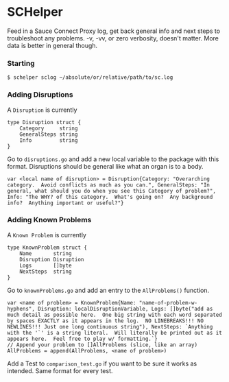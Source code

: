 # SCHelper
Feed in a Sauce Connect Proxy log, get back general info and next steps to troubleshoot any problems. -v, -vv, or zero verbosity, doesn't matter.  More data is better in general though.  

### Starting
`$ schelper sclog ~/absolute/or/relative/path/to/sc.log`


### Adding Disruptions
A `Disruption` is currently 

```
type Disruption struct {
	Category     string
	GeneralSteps string
	Info         string
}
```

Go to `disruptions.go` and add a new local variable to the package with this format.  Disruptions should be general like what an organ is to a body.

```
var <local name of disruption> = Disruption{Category: "Overarching category.  Avoid conflicts as much as you can.", GeneralSteps: "In general, what should you do when you see this Category of problem?", Info: "The WHY? of this category.  What's going on?  Any background info?  Anything important or useful?"}

```

### Adding Known Problems
A `Known Problem` is currently

```
type KnownProblem struct {
	Name       string
	Disruption Disruption
	Logs       []byte
	NextSteps  string
}
```

Go to `knownProblems.go` and add an entry to the `AllProblems()` function.

```
var <name of problem> = KnownProblem{Name: "name-of-problem-w-hyphens", Disruption: localDisruptionVariable, Logs: []byte("add as much detail as possible here.  One big string with each word separated by spaces EXACTLY as it appears in the log.  NO LINEBREAKS!!! NO NEWLINES!!! Just one long continuous string"), NextSteps: `Anything with the '`' is a string literal.  Will literally be printed out as it appears here.  Feel free to play w/ formatting.`}
// Append your problem to []AllProblems (slice, like an array)
AllProblems = append(AllProblems, <name of problem>)
```
Add a Test to `comparison_test.go` if you want to be sure it works as intended.  Same format for every test.
